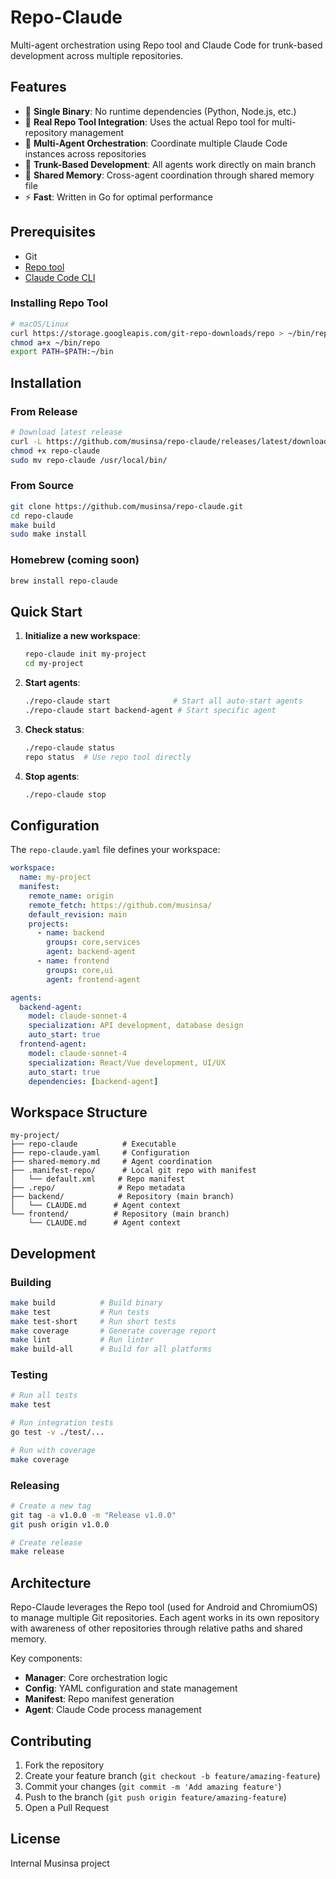 # Repo-Claude

Multi-agent orchestration using Repo tool and Claude Code for trunk-based development across multiple repositories.

## Features

- 🚀 **Single Binary**: No runtime dependencies (Python, Node.js, etc.)
- 🔧 **Real Repo Tool Integration**: Uses the actual Repo tool for multi-repository management
- 🤖 **Multi-Agent Orchestration**: Coordinate multiple Claude Code instances across repositories
- 🌳 **Trunk-Based Development**: All agents work directly on main branch
- 📝 **Shared Memory**: Cross-agent coordination through shared memory file
- ⚡ **Fast**: Written in Go for optimal performance

## Prerequisites

- Git
- [Repo tool](https://gerrit.googlesource.com/git-repo/)
- [Claude Code CLI](https://claude.ai/code)

### Installing Repo Tool

```bash
# macOS/Linux
curl https://storage.googleapis.com/git-repo-downloads/repo > ~/bin/repo
chmod a+x ~/bin/repo
export PATH=$PATH:~/bin
```

## Installation

### From Release

```bash
# Download latest release
curl -L https://github.com/musinsa/repo-claude/releases/latest/download/repo-claude_$(uname -s)_$(uname -m).tar.gz | tar xz
chmod +x repo-claude
sudo mv repo-claude /usr/local/bin/
```

### From Source

```bash
git clone https://github.com/musinsa/repo-claude.git
cd repo-claude
make build
sudo make install
```

### Homebrew (coming soon)

```bash
brew install repo-claude
```

## Quick Start

1. **Initialize a new workspace**:
   ```bash
   repo-claude init my-project
   cd my-project
   ```

2. **Start agents**:
   ```bash
   ./repo-claude start              # Start all auto-start agents
   ./repo-claude start backend-agent # Start specific agent
   ```

3. **Check status**:
   ```bash
   ./repo-claude status
   repo status  # Use repo tool directly
   ```

4. **Stop agents**:
   ```bash
   ./repo-claude stop
   ```

## Configuration

The `repo-claude.yaml` file defines your workspace:

```yaml
workspace:
  name: my-project
  manifest:
    remote_name: origin
    remote_fetch: https://github.com/musinsa/
    default_revision: main
    projects:
      - name: backend
        groups: core,services
        agent: backend-agent
      - name: frontend
        groups: core,ui
        agent: frontend-agent

agents:
  backend-agent:
    model: claude-sonnet-4
    specialization: API development, database design
    auto_start: true
  frontend-agent:
    model: claude-sonnet-4
    specialization: React/Vue development, UI/UX
    auto_start: true
    dependencies: [backend-agent]
```

## Workspace Structure

```
my-project/
├── repo-claude          # Executable
├── repo-claude.yaml     # Configuration
├── shared-memory.md     # Agent coordination
├── .manifest-repo/      # Local git repo with manifest
│   └── default.xml     # Repo manifest
├── .repo/              # Repo metadata
├── backend/            # Repository (main branch)
│   └── CLAUDE.md      # Agent context
└── frontend/          # Repository (main branch)
    └── CLAUDE.md      # Agent context
```

## Development

### Building

```bash
make build          # Build binary
make test           # Run tests
make test-short     # Run short tests
make coverage       # Generate coverage report
make lint           # Run linter
make build-all      # Build for all platforms
```

### Testing

```bash
# Run all tests
make test

# Run integration tests
go test -v ./test/...

# Run with coverage
make coverage
```

### Releasing

```bash
# Create a new tag
git tag -a v1.0.0 -m "Release v1.0.0"
git push origin v1.0.0

# Create release
make release
```

## Architecture

Repo-Claude leverages the Repo tool (used for Android and ChromiumOS) to manage multiple Git repositories. Each agent works in its own repository with awareness of other repositories through relative paths and shared memory.

Key components:
- **Manager**: Core orchestration logic
- **Config**: YAML configuration and state management
- **Manifest**: Repo manifest generation
- **Agent**: Claude Code process management

## Contributing

1. Fork the repository
2. Create your feature branch (`git checkout -b feature/amazing-feature`)
3. Commit your changes (`git commit -m 'Add amazing feature'`)
4. Push to the branch (`git push origin feature/amazing-feature`)
5. Open a Pull Request

## License

Internal Musinsa project